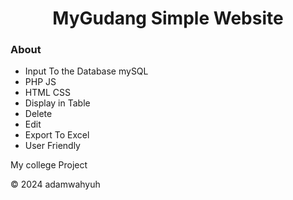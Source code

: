 <h1 align="center">MyGudang Simple Website</h1>

<h3> About</h3>

- Input To the Database mySQL
- PHP JS 
- HTML CSS
- Display in Table
- Delete
- Edit
- Export To Excel
- User Friendly

My college Project

&copy; 2024 adamwahyuh
